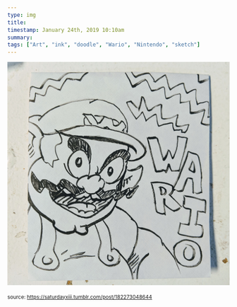 ```yaml
---
type: img
title: 
timestamp: January 24th, 2019 10:10am
summary: 
tags: ["Art", "ink", "doodle", "Wario", "Nintendo", "sketch"]
---
```

<img src="../media/182273048644.jpg"/>
                                                                                
                
                
                
                
                                
<small>source: https://saturdayxiii.tumblr.com/post/182273048644</small>